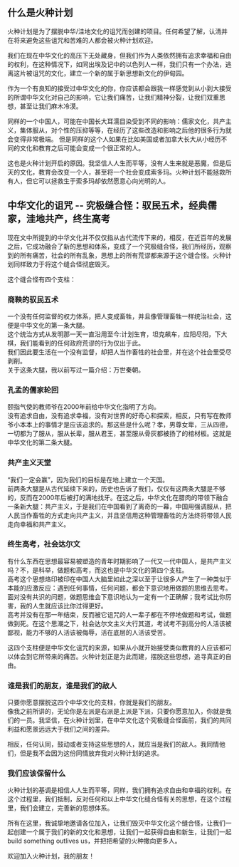 ## 什么是火种计划

火种计划是为了摆脱中华/洼地文化的诅咒而创建的项目。任何希望了解，认清并在将来避免这些诅咒和苦难的人都会被火种计划欢迎。

我们在现在中华文化的高压下无处藏身，但我们作为人类依然拥有追求幸福和自由的权利，在这种情况下，如同出埃及记中的以色列人一样，我们只有一个办法，逃离这片被诅咒的文化，建立一个新的属于新思想新文化的伊甸园。

作为一个有良知的接受过中华文化的你，你应该都会跟我一样感觉到从小到大接受的所谓中华文化对自己的影响，它让我们痛苦，让我们精神分裂，让我们双重思想，甚至让我们麻木冷漠。

同样的一个中国人，可能在中国长大耳濡目染受到不同的影响：儒家文化，共产主义，集体服从，对个性的压抑等等，在经历了这些改造和影响之后他的很多行为就会变得非常极端。 但是同样的这个人如果在比如美国或者加拿大长大从小经历不同的文化和教育之后可能会变成一个很正常的人。

这也是火种计划开启的原因。我坚信人人生而平等，没有人生来就是恶魔，但是后天的文化，教育会改变一个人，甚至将一个社会变成索多玛。火种计划不能拯救所有人，但它可以拯救生于索多玛却依然愿意心向光明的人。

## 中华文化的诅咒 -- 究极缝合怪：驭民五术，经典儒家，洼地共产，终生高考

现在文中所提到的中华文化并不仅仅指从古代流传下来的，相反，在近百年的发展之后，它成功融合了新的思想和体系，变成了一个究极缝合怪，我们所经历，观察到的所有痛苦，社会的所有乱象，思想上的所有荒谬都来源于这个缝合怪。火种计划同样致力于将这个缝合怪彻底毁灭。

这个缝合怪有四个支柱：

### 商鞅的驭民五术
一个没有任何监督的权力体系，把人变成畜牲，并且像管理畜牲一样统治社会，这便是中华文化的第一条大腿。  
这个统治方式从发明那一天一直沿用至今:计划生育，坦克飙车，应阳尽阳，下大棋，我们能看到的任何政府荒谬的行为仅出于此。  
我们因此要生活在一个没有监督，却把人当作畜牲的社会里，并在这个社会里受尽剥削。  
关于这条大腿，我以前写过一篇介绍：万世秦朝。

### 孔孟的儒家轮回
颐指气使的教师爷在2000年前给中华文化指明了方向。  
没有追求自由，没有追求幸福，没有对世界的好奇心和探索，相反，只有写在教师爷小本本上的事情才是应该追求的。那这些是什么呢？孝，男尊女卑，三从四德，一切都为了服从，服从长辈，服从君王，甚至服从骨灰都被扬了的棺材板。这就是中华文化的第二条大腿。

### 共产主义天堂
“我们一定会赢”，因为我们的目标是在地上建立一个天国。  
前两条大腿是从古代延续下来的，历史也告诉了我们，仅仅有这两条大腿是不够的，反而在2000年后被打的满地找牙。在这之后，中华文化在腊肉的带领下融合一条新大腿：共产主义，于是我们在中国看到了离奇的一幕，中国用强调服从，把人民当作畜牲的方式走向共产主义，并且坚信用这种管理畜牲的方法终将带领人民走向幸福和共产主义。

### 终生高考，社会达尔文
有什么东西在思想最容易被塑造的青年时期影响了一代又一代中国人，是共产主义吗？不，是科举，做题和高考，而这也是中华文化的第四个支柱。  
高考这个思想烙印被印在中国人大脑里如此之深以至于让很多人产生了一种类似于本能的应激反应：遇到任何事情，任何问题，都会下意识地用做题的思维去思考。  
面对没有共识的问题，做题思维会下意识地认为一定有一个正确解；我考试比你厉害，我的人生就应该比你过得更好。  
高考并没有在那一年结束，反而被它诅咒的人一辈子都在不停地做题和考试，做题做到死。在这个思潮之下，社会达尔文主义大行其道，考试考不到高分的人活该被鄙视，能力不够的人活该被侮辱，活在底层的人活该受苦。

这四个支柱便是中华文化诅咒的来源，如果从小就开始接受类似教育的人应该都可以体会到它所带来的痛苦。火种计划正是为此而建，摆脱这些思想，追寻真正的自由。

### 谁是我们的朋友，谁是我们的敌人
只要你愿意摆脱这四个中华文化的支柱，你就是我们的朋友。  
像我之前所讲的，无论你是左派是右派是上派是下派，只要你愿意加入，你就是我们的一员。我坚信，在火种计划里，在中华文化这个究极缝合怪面前，我们的共同利益和愿景远远大于我们之间的差异。

相反，任何认同，鼓动或者支持这些思想的人，就应当是我们的敌人。我同情他们，但是我不会因为这份同情放弃我对火种计划的追求。

### 我们应该保留什么
火种计划的基调是相信人人生而平等，同样，我们拥有追求自由和幸福的权利。在这个过程里，我们抵制，反对任何和以上中华文化缝合怪有关的思想，在这个过程里，我们会建立，完善新的思想体系。

所有在这里，我诚挚地邀请各位加入，让我们毁灭中华文化这个缝合怪，让我们一起创建一个属于我们的新的文化和思想，让我们一起获得自由和新生，让我们一起build something outlives us，并把把希望的火种撒向更多人。

欢迎加入火种计划，我的朋友！
